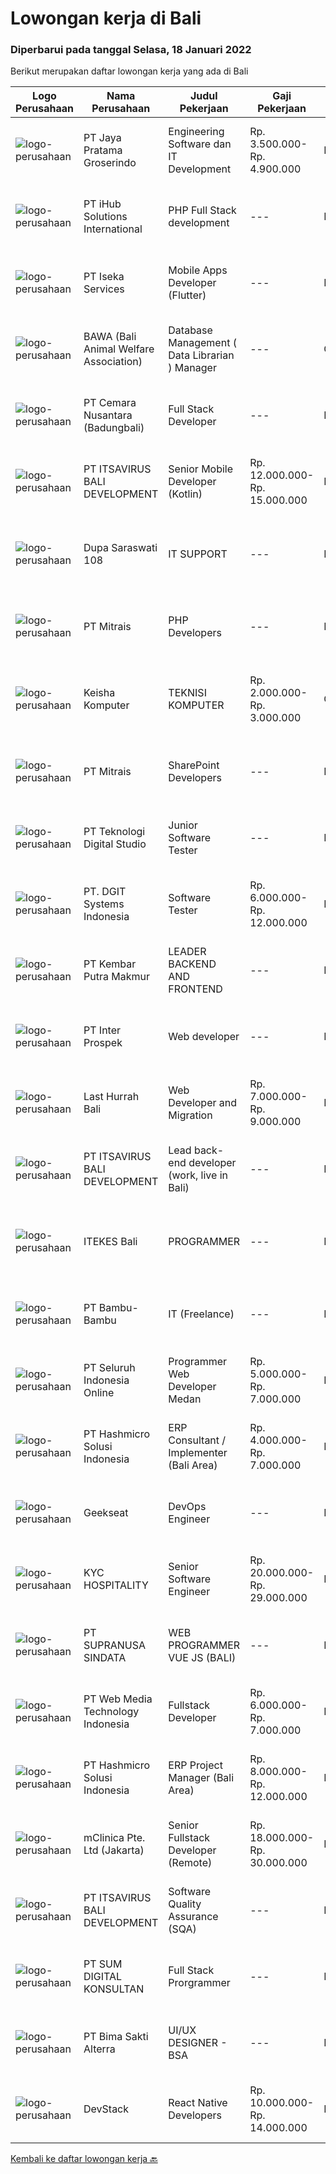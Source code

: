 
  # Lowongan kerja di Bali

  ### Diperbarui pada tanggal Selasa, 18 Januari 2022

  Berikut merupakan daftar lowongan kerja yang ada di Bali

  |Logo Perusahaan | Nama Perusahaan | Judul Pekerjaan | Gaji Pekerjaan | Lokasi | Deskripsi | Tanggal diunggah | Pranala |
  | -------------- | --------------- | --------------- | --------- | --------- | -------------- | ------- | ----------- |
  |![logo-perusahaan](https://image-service-cdn.seek.com.au/d30cdd42ce42d1f25e42a0cfe4b1cefd46b97989/ee4dce1061f3f616224767ad58cb2fc751b8d2dc)|PT Jaya Pratama Groserindo|Engineering Software dan IT Development|Rp. 3.500.000-Rp. 4.900.000|Denpasar|Kualifikasi :   Lulusan Sarjana Komputer Science / Information Technology (IT ) Minimum IPK 3,00 Usia 20 - 30 tahun  Menguasai C#, ASP.Net , Visual...|Minggu, 16 Januari 2022|https://www.jobstreet.co.id/id/job/engineering-software-dan-it-development-3746680?token=0~5930ee7f-7bf8-4d84-a4c1-6653a21b48f4&sectionRank=1&jobId=jobstreet-id-job-3746680|
|![logo-perusahaan](https://image-service-cdn.seek.com.au/ae7f22425d0433c7fa87b1563cd09c27b4c69bc9/ee4dce1061f3f616224767ad58cb2fc751b8d2dc)|PT iHub Solutions International|PHP Full Stack development|---|Badung|PHP Senior Programmer PT IHub Solutions InternationalAbout PT IHub Solutions International:PT IHub Solutions International is a rapidly growing...|Selasa, 18 Januari 2022|https://www.jobstreet.co.id/id/job/php-full-stack-development-3759408?token=0~5930ee7f-7bf8-4d84-a4c1-6653a21b48f4&sectionRank=2&jobId=jobstreet-id-job-3759408|
|![logo-perusahaan](https://image-service-cdn.seek.com.au/48f17f16a37d7ca19186c95222634d777fe9e0bf/ee4dce1061f3f616224767ad58cb2fc751b8d2dc)|PT Iseka Services|Mobile Apps Developer (Flutter)|---|Badung|PT Iseka Services is an exciting new technology provider whose main goal is to help companies of all sizes transfer to the Digital World utilising...|Senin, 17 Januari 2022|https://www.jobstreet.co.id/id/job/mobile-apps-developer-flutter-3758779?token=0~5930ee7f-7bf8-4d84-a4c1-6653a21b48f4&sectionRank=3&jobId=jobstreet-id-job-3758779|
|![logo-perusahaan](https://image-service-cdn.seek.com.au/55c72ce795e87e193abe956590af80e7f1160cdd/ee4dce1061f3f616224767ad58cb2fc751b8d2dc)|BAWA (Bali Animal Welfare Association)|Database Management ( Data Librarian ) Manager|---|Gianyar|We are looking for a highly capable database manager to enhance the performance of our organization's database. You will be creating and implementing...|Jumat, 14 Januari 2022|https://www.jobstreet.co.id/id/job/database-management-data-librarian-manager-3742704?token=0~5930ee7f-7bf8-4d84-a4c1-6653a21b48f4&sectionRank=4&jobId=jobstreet-id-job-3742704|
|![logo-perusahaan](https://image-service-cdn.seek.com.au/498b9c6257a467006013332424d2af8e66a625f2/ee4dce1061f3f616224767ad58cb2fc751b8d2dc)|PT Cemara Nusantara (Badungbali)|Full Stack Developer|---|Bali|In this role, you will be responsible for the full software development life cycle, developing and managing platforms for clients. To succeed in this...|Sabtu, 15 Januari 2022|https://www.jobstreet.co.id/id/job/full-stack-developer-3744316?token=0~5930ee7f-7bf8-4d84-a4c1-6653a21b48f4&sectionRank=5&jobId=jobstreet-id-job-3744316|
|![logo-perusahaan](https://image-service-cdn.seek.com.au/83f6c0a379be672bd3733ebae34ee48ae48afc54/ee4dce1061f3f616224767ad58cb2fc751b8d2dc)|PT ITSAVIRUS BALI DEVELOPMENT|Senior Mobile Developer (Kotlin)|Rp. 12.000.000-Rp. 15.000.000|Badung|Itsavirus is looking for a new Mobile Developer (Kotlin) to join one of the fastest-growing software companies in Bali. We are looking for proactive...|Senin, 17 Januari 2022|https://www.jobstreet.co.id/id/job/senior-mobile-developer-kotlin-3758127?token=0~5930ee7f-7bf8-4d84-a4c1-6653a21b48f4&sectionRank=6&jobId=jobstreet-id-job-3758127|
|![logo-perusahaan](https://image-service-cdn.seek.com.au/91cbaaa1c42f6524a0771c71ff1b8492d0cd9da0/ee4dce1061f3f616224767ad58cb2fc751b8d2dc)|Dupa Saraswati 108|IT SUPPORT|---|Denpasar|WE'ARE HIRINGIT SUPPORTKualifikasi : Lulusan Diploma/S1 Informatika Paham dan bisa menguasai sistem operasi Microsoft Mampu bekerja dengan analisis...|Selasa, 18 Januari 2022|https://www.jobstreet.co.id/id/job/it-support-3759491?token=0~5930ee7f-7bf8-4d84-a4c1-6653a21b48f4&sectionRank=7&jobId=jobstreet-id-job-3759491|
|![logo-perusahaan](https://image-service-cdn.seek.com.au/969b0c47f133a1e0155056a5d964c63953dd6304/ee4dce1061f3f616224767ad58cb2fc751b8d2dc)|PT Mitrais|PHP Developers|---|Bali|Build your Career with Mitrais!   We're urgently looking for experienced PHP Developers to be part of our team for an immediate start. Our client is...|Minggu, 16 Januari 2022|https://www.jobstreet.co.id/id/job/php-developers-3746323?token=0~5930ee7f-7bf8-4d84-a4c1-6653a21b48f4&sectionRank=8&jobId=jobstreet-id-job-3746323|
|![logo-perusahaan](https://us.123rf.com/450wm/pavelstasevich/pavelstasevich1811/pavelstasevich181101027/112815900-stock-vector-no-image-available-icon-flat-vector.jpg?ver=6)|Keisha Komputer|TEKNISI KOMPUTER|Rp. 2.000.000-Rp. 3.000.000|Gianyar|Tanggungjawab Pekerjaan: Mengerjakan WO/PI yang masuk Upgrade memory RAM/SSD/Windows Instalasi software Quality check nyala unit Quality check...|Senin, 17 Januari 2022|https://www.jobstreet.co.id/id/job/teknisi-komputer-3757793?token=0~5930ee7f-7bf8-4d84-a4c1-6653a21b48f4&sectionRank=9&jobId=jobstreet-id-job-3757793|
|![logo-perusahaan](https://image-service-cdn.seek.com.au/969b0c47f133a1e0155056a5d964c63953dd6304/ee4dce1061f3f616224767ad58cb2fc751b8d2dc)|PT Mitrais|SharePoint Developers|---|Denpasar|Build your Career with Mitrais ! We're looking for experienced SharePoint Developers to be part of our team   What will you be doing? Develop REST...|Minggu, 16 Januari 2022|https://www.jobstreet.co.id/id/job/sharepoint-developers-3746330?token=0~5930ee7f-7bf8-4d84-a4c1-6653a21b48f4&sectionRank=10&jobId=jobstreet-id-job-3746330|
|![logo-perusahaan](https://image-service-cdn.seek.com.au/2c8f060e5cc9c764aa1c8c5e93e0ea44df35bf63/ee4dce1061f3f616224767ad58cb2fc751b8d2dc)|PT Teknologi Digital Studio|Junior Software Tester|---|Denpasar|Job Descriptions Performs functional testing for applications and write test reports following company's standard Reports any defects found during the...|Kamis, 13 Januari 2022|https://www.jobstreet.co.id/id/job/junior-software-tester-3754992?token=0~5930ee7f-7bf8-4d84-a4c1-6653a21b48f4&sectionRank=11&jobId=jobstreet-id-job-3754992|
|![logo-perusahaan](https://image-service-cdn.seek.com.au/86a88c2f6d7d45552583132278caf70ef23e7608/ee4dce1061f3f616224767ad58cb2fc751b8d2dc)|PT. DGIT Systems Indonesia|Software Tester|Rp. 6.000.000-Rp. 12.000.000|Bali|We believe work should be a fun development journey but the challenging one! Our great teams will support you to achieve that and delivering great...|Rabu, 12 Januari 2022|https://www.jobstreet.co.id/id/job/software-tester-3752740?token=0~5930ee7f-7bf8-4d84-a4c1-6653a21b48f4&sectionRank=12&jobId=jobstreet-id-job-3752740|
|![logo-perusahaan](https://us.123rf.com/450wm/pavelstasevich/pavelstasevich1811/pavelstasevich181101027/112815900-stock-vector-no-image-available-icon-flat-vector.jpg?ver=6)|PT Kembar Putra Makmur|LEADER BACKEND AND FRONTEND|---|Bali|Job Requirements:BACKEND: Good understanding on PHP (Laravel/Lumen) Comprehend with Rest API, OOP Familiar with database : MySQL / PostgreSQL Familiar...|Senin, 17 Januari 2022|https://www.jobstreet.co.id/id/job/leader-backend-and-frontend-3758384?token=0~5930ee7f-7bf8-4d84-a4c1-6653a21b48f4&sectionRank=13&jobId=jobstreet-id-job-3758384|
|![logo-perusahaan](https://image-service-cdn.seek.com.au/286c30f9c5afa603cf74945104091b0e4dbae734/ee4dce1061f3f616224767ad58cb2fc751b8d2dc)|PT Inter Prospek|Web developer|---|Badung|The ideal candidate is a creative problem solver who will work in coordination with cross-functional teams to design, develop, and maintain our...|Jumat, 14 Januari 2022|https://www.jobstreet.co.id/id/job/web-developer-3756175?token=0~5930ee7f-7bf8-4d84-a4c1-6653a21b48f4&sectionRank=14&jobId=jobstreet-id-job-3756175|
|![logo-perusahaan](https://image-service-cdn.seek.com.au/8bda229a4d06e9aed10590d4f810a0753a8d275c/ee4dce1061f3f616224767ad58cb2fc751b8d2dc)|Last Hurrah Bali|Web Developer and Migration|Rp. 7.000.000-Rp. 9.000.000|Bali|Wrive was founded in 2017 and born from a love of technology. At Wrive, we are architects of impact. Our mission is to analyse, disseminate and build...|Minggu, 16 Januari 2022|https://www.jobstreet.co.id/id/job/web-developer-and-migration-3757058?token=0~5930ee7f-7bf8-4d84-a4c1-6653a21b48f4&sectionRank=15&jobId=jobstreet-id-job-3757058|
|![logo-perusahaan](https://image-service-cdn.seek.com.au/83f6c0a379be672bd3733ebae34ee48ae48afc54/ee4dce1061f3f616224767ad58cb2fc751b8d2dc)|PT ITSAVIRUS BALI DEVELOPMENT|Lead back-end developer (work, live in Bali)|---|Badung|Are you ready to take a next step in your career and also move to Bali? Are you eager to work on large, innovative projects for clients all over the...|Jumat, 14 Januari 2022|https://www.jobstreet.co.id/id/job/lead-back-end-developer-work-live-in-bali-3737231?token=0~5930ee7f-7bf8-4d84-a4c1-6653a21b48f4&sectionRank=16&jobId=jobstreet-id-job-3737231|
|![logo-perusahaan](https://image-service-cdn.seek.com.au/70010670bb98e4ef730e99f55c9edb2f1855118e/ee4dce1061f3f616224767ad58cb2fc751b8d2dc)|ITEKES Bali|PROGRAMMER|---|Denpasar|WE'ARE HIRINGPROGRAMMERREQUIREMENT : Usia Maksimal 35 Tahun Lulusan S1 Teknik Informatika atau Sistem Informasi Berpengalaman Minimal 2 tahun di...|Jumat, 14 Januari 2022|https://www.jobstreet.co.id/id/job/programmer-3756323?token=0~5930ee7f-7bf8-4d84-a4c1-6653a21b48f4&sectionRank=17&jobId=jobstreet-id-job-3756323|
|![logo-perusahaan](https://image-service-cdn.seek.com.au/046e6dead504fe8d8e3c965c5a0bf9d25de23f7e/ee4dce1061f3f616224767ad58cb2fc751b8d2dc)|PT Bambu-Bambu|IT (Freelance)|---|Badung|IT SupportMaintains the computer networks of all types of organizations, providing technical support and ensuring the whole company runs smoothly. IT...|Senin, 10 Januari 2022|https://www.jobstreet.co.id/id/job/it-freelance-3748466?token=0~5930ee7f-7bf8-4d84-a4c1-6653a21b48f4&sectionRank=18&jobId=jobstreet-id-job-3748466|
|![logo-perusahaan](https://image-service-cdn.seek.com.au/c768f0670f8f8212da7de609b6af9d0b2e5134cc/ee4dce1061f3f616224767ad58cb2fc751b8d2dc)|PT Seluruh Indonesia Online|Programmer Web Developer Medan|Rp. 5.000.000-Rp. 7.000.000|Medan|# Paham php dan web development# Memiliki Team work effort# Kami memberikan benefit saham (esop) di perusahaan kami untuk kandidat yang tepat#...|Rabu, 12 Januari 2022|https://www.jobstreet.co.id/id/job/programmer-web-developer-medan-3753372?token=0~5930ee7f-7bf8-4d84-a4c1-6653a21b48f4&sectionRank=19&jobId=jobstreet-id-job-3753372|
|![logo-perusahaan](https://image-service-cdn.seek.com.au/f6d60ad46f70dbd67cd5ea70ad66341689963cbd/ee4dce1061f3f616224767ad58cb2fc751b8d2dc)|PT Hashmicro Solusi Indonesia|ERP Consultant / Implementer (Bali Area)|Rp. 4.000.000-Rp. 7.000.000|Bali|*Fill this form to start our recruitment...|Jumat, 14 Januari 2022|https://www.jobstreet.co.id/id/job/erp-consultant-implementer-bali-area-3743760?token=0~5930ee7f-7bf8-4d84-a4c1-6653a21b48f4&sectionRank=20&jobId=jobstreet-id-job-3743760|
|![logo-perusahaan](https://image-service-cdn.seek.com.au/a94166d692fda70a364e9d5191d7ced8a65f1597/ee4dce1061f3f616224767ad58cb2fc751b8d2dc)|Geekseat|DevOps Engineer|---|Denpasar|We are currently looking for exceptional and experienced DevOps Engineers to join our Awesome Geekseat Engineering Team.In this role you will: Run...|Kamis, 13 Januari 2022|https://www.jobstreet.co.id/id/job/devops-engineer-3754031?token=0~5930ee7f-7bf8-4d84-a4c1-6653a21b48f4&sectionRank=21&jobId=jobstreet-id-job-3754031|
|![logo-perusahaan](https://us.123rf.com/450wm/pavelstasevich/pavelstasevich1811/pavelstasevich181101027/112815900-stock-vector-no-image-available-icon-flat-vector.jpg?ver=6)|KYC HOSPITALITY|Senior Software Engineer|Rp. 20.000.000-Rp. 29.000.000|Denpasar|KYCH- Senior Full Stack Engineer***Minimum 5 years enterprise-level full stack development***KYCH is the global technology ecosystem for Hotels,...|Jumat, 14 Januari 2022|https://www.jobstreet.co.id/id/job/senior-software-engineer-4798643/origin/my?token=0~5930ee7f-7bf8-4d84-a4c1-6653a21b48f4&sectionRank=22&jobId=jobstreet-my-job-4798643|
|![logo-perusahaan](https://image-service-cdn.seek.com.au/a50d942d1a834f67ed0f6529eed213256bc2fbab/ee4dce1061f3f616224767ad58cb2fc751b8d2dc)|PT SUPRANUSA SINDATA|WEB PROGRAMMER VUE JS (BALI)|---|Bali|Kualifikasi: Minimal Pendidikan S1 Information Technology / Computer Science dengan minimal IPK 3.00 Pengalaman minimal 1 tahun dengan pemrograman...|Kamis, 13 Januari 2022|https://www.jobstreet.co.id/id/job/web-programmer-vue-js-bali-3740704?token=0~5930ee7f-7bf8-4d84-a4c1-6653a21b48f4&sectionRank=23&jobId=jobstreet-id-job-3740704|
|![logo-perusahaan](https://image-service-cdn.seek.com.au/fe6569d61098f35222743f282f496686f78aefd7/ee4dce1061f3f616224767ad58cb2fc751b8d2dc)|PT Web Media Technology Indonesia|Fullstack Developer|Rp. 6.000.000-Rp. 7.000.000|Bali|We are Niagahoster, a tech company based in Yogyakarta that provides web-hosting services. To make Niagahoster web and products are packed with...|Selasa, 11 Januari 2022|https://www.jobstreet.co.id/id/job/fullstack-developer-3750672?token=0~5930ee7f-7bf8-4d84-a4c1-6653a21b48f4&sectionRank=24&jobId=jobstreet-id-job-3750672|
|![logo-perusahaan](https://image-service-cdn.seek.com.au/f6d60ad46f70dbd67cd5ea70ad66341689963cbd/ee4dce1061f3f616224767ad58cb2fc751b8d2dc)|PT Hashmicro Solusi Indonesia|ERP Project Manager (Bali Area)|Rp. 8.000.000-Rp. 12.000.000|Bali|Responsibilities: Manage and ensure ERP projects are done on time, on budget and on scope with high customer satisfaction Developing project plans,...|Jumat, 14 Januari 2022|https://www.jobstreet.co.id/id/job/erp-project-manager-bali-area-3743797?token=0~5930ee7f-7bf8-4d84-a4c1-6653a21b48f4&sectionRank=25&jobId=jobstreet-id-job-3743797|
|![logo-perusahaan](https://image-service-cdn.seek.com.au/7665bb5bd589f085f653b36d2f3cbccaf93e5953/ee4dce1061f3f616224767ad58cb2fc751b8d2dc)|mClinica Pte. Ltd (Jakarta)|Senior Fullstack Developer (Remote)|Rp. 18.000.000-Rp. 30.000.000|Bali|mClinica is hiring for a Senior Fullstack Developer to serve our clients in Southeast Asia and support our growth regionally and globally. We are...|Kamis, 13 Januari 2022|https://www.jobstreet.co.id/id/job/senior-fullstack-developer-remote-3736387?token=0~5930ee7f-7bf8-4d84-a4c1-6653a21b48f4&sectionRank=26&jobId=jobstreet-id-job-3736387|
|![logo-perusahaan](https://image-service-cdn.seek.com.au/83f6c0a379be672bd3733ebae34ee48ae48afc54/ee4dce1061f3f616224767ad58cb2fc751b8d2dc)|PT ITSAVIRUS BALI DEVELOPMENT|Software Quality Assurance (SQA)|---|Badung|About ItsavirusItsavirus is a software company with offices in Bali, Singapore and Amsterdam. We have a team of over 50 dedicated professionals who...|Jumat, 14 Januari 2022|https://www.jobstreet.co.id/id/job/software-quality-assurance-sqa-3737235?token=0~5930ee7f-7bf8-4d84-a4c1-6653a21b48f4&sectionRank=27&jobId=jobstreet-id-job-3737235|
|![logo-perusahaan](https://image-service-cdn.seek.com.au/c33bcaabc3f85fdb8ab6e37fed2910276fe87a9c/ee4dce1061f3f616224767ad58cb2fc751b8d2dc)|PT SUM DIGITAL KONSULTAN|Full Stack Prorgrammer|---|Bali|Persyaratan : Usia 22 - 33 Tahun Lulusan SMA/SMK IT /Perguruan Tinggi IT Memiliki pengalaman dalam pemrograman WEB atau Aplikasi Menguasai Framework...|Rabu, 12 Januari 2022|https://www.jobstreet.co.id/id/job/full-stack-prorgrammer-3751876?token=0~5930ee7f-7bf8-4d84-a4c1-6653a21b48f4&sectionRank=28&jobId=jobstreet-id-job-3751876|
|![logo-perusahaan](https://image-service-cdn.seek.com.au/3b449304b19b7a5909fe2d6166b69cb2e3dfc9ad/ee4dce1061f3f616224767ad58cb2fc751b8d2dc)|PT Bima Sakti Alterra|UI/UX DESIGNER - BSA|---|Bali|JOB DESCRIPTION :● Implement recent studies and findings to establish the best overall design elements to include in UX designexperiences● Create...|Kamis, 13 Januari 2022|https://www.jobstreet.co.id/id/job/ui-ux-designer-bsa-3754081?token=0~5930ee7f-7bf8-4d84-a4c1-6653a21b48f4&sectionRank=29&jobId=jobstreet-id-job-3754081|
|![logo-perusahaan](https://image-service-cdn.seek.com.au/074f2081cc42a722643e36313941760f758e7c3b/ee4dce1061f3f616224767ad58cb2fc751b8d2dc)|DevStack|React Native Developers|Rp. 10.000.000-Rp. 14.000.000|Bali|We are looking for exceptional and experienced React Native Developers to join our team in Bandung or Bali!  General requirement At least Bachelor...|Kamis, 13 Januari 2022|https://www.jobstreet.co.id/id/job/react-native-developers-3753845?token=0~5930ee7f-7bf8-4d84-a4c1-6653a21b48f4&sectionRank=30&jobId=jobstreet-id-job-3753845|


  [Kembali ke daftar lowongan kerja 🔙](../README.md#daftar-lowongan-kerja)
  